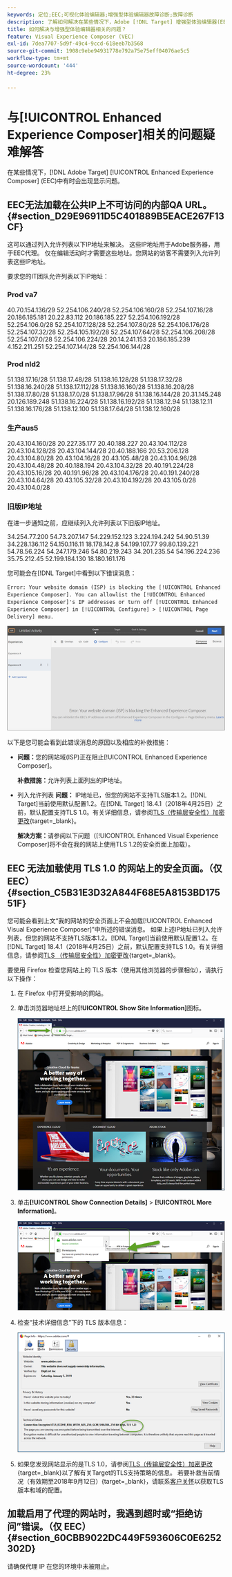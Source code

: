 ```yaml
---
keywords: 定位;EEC;可视化体验编辑器;增强型体验编辑器故障诊断;故障诊断
description: 了解如何解决在某些情况下，Adobe [!DNL Target] 增强型体验编辑器(EEC)中有时出现的问题。
title: 如何解决与增强型体验编辑器相关的问题？
feature: Visual Experience Composer (VEC)
exl-id: 7dea7707-5d9f-49c4-9ccd-618eeb7b3568
source-git-commit: 1908c9ebe94931778e792a75e75eff04076ae5c5
workflow-type: tm+mt
source-wordcount: '444'
ht-degree: 23%

---
```


# 与[!UICONTROL Enhanced Experience Composer]相关的问题疑难解答

在某些情况下，[!DNL Adobe Target] [!UICONTROL Enhanced Experience Composer] (EEC)中有时会出现显示问题。

## EEC无法加载在公共IP上不可访问的内部QA URL。 {#section_D29E96911D5C401889B5EACE267F13CF}

这可以通过列入允许列表以下IP地址来解决。 这些IP地址用于Adobe服务器，用于EEC代理。 仅在编辑活动时才需要这些地址。您网站的访客不需要列入允许列表这些IP地址。

要求您的IT团队允许列表以下IP地址：

### Prod va7

40.70.154.136/29
52.254.106.240/28
52.254.106.160/28
52.254.107.16/28
20.186.185.181
20.22.83.112
20.186.185.227
52.254.106.192/28
52.254.106.0/28
52.254.107.128/28
52.254.107.80/28
52.254.106.176/28
52.254.107.32/28
52.254.105.192/28
52.254.107.64/28
52.254.106.208/28
52.254.107.0/28
52.254.106.224/28
20.14.241.153
20.186.185.239
4.152.211.251
52.254.107.144/28
52.254.106.144/28

### Prod nld2

51.138.17.16/28
51.138.17.48/28
51.138.16.128/28
51.138.17.32/28
51.138.16.240/28
51.138.17.112/28
51.138.16.160/28
51.138.16.208/28
51.138.17.80/28
51.138.17.0/28
51.138.17.96/28
51.138.16.144/28
20.31.145.248
20.126.189.248
51.138.16.224/28
51.138.16.192/28
51.138.12.94
51.138.12.11
51.138.16.176/28
51.138.12.100
51.138.17.64/28
51.138.12.160/28

### 生产aus5

20.43.104.160/28
20.227.35.177
20.40.188.227
20.43.104.112/28
20.43.104.128/28
20.43.104.144/28
20.40.188.166
20.53.206.128
20.43.104.80/28
20.43.104.16/28
20.43.105.48/28
20.43.104.96/28
20.43.104.48/28
20.40.188.194
20.43.104.32/28
20.40.191.224/28
20.43.105.16/28
20.40.191.96/28
20.43.104.176/28
20.40.191.240/28
20.43.104.64/28
20.43.105.32/28
20.43.104.192/28
20.43.105.0/28
20.43.104.0/28

### 旧版IP地址

在进一步通知之前，应继续列入允许列表以下旧版IP地址。

34.254.77.200
54.73.207.147
54.229.152.123
3.224.194.242
54.90.51.39
34.228.136.112
54.150.116.11
18.178.142.8
54.199.107.77
99.80.139.221
54.78.56.224
54.247.179.246
54.80.219.243
34.201.235.54
54.196.224.236
35.75.212.45
52.199.184.130
18.180.161.176

您可能会在[!DNL Target]中看到以下错误消息：

`Error: Your website domain (ISP) is blocking the [!UICONTROL Enhanced Experience Composer]. You can allowlist the [!UICONTROL Enhanced Experience Composer]'s IP addresses or turn off [!UICONTROL Enhanced Experience Composer] in [!UICONTROL Configure] > [!UICONTROL Page Delivery] menu.`

![EEC_error图像](assets/EEC_error.png)

以下是您可能会看到此错误消息的原因以及相应的补救措施：

* **问题：**&#x200B;您的网站域(ISP)正在阻止[!UICONTROL Enhanced Experience Composer]。

  **补救措施：**&#x200B;允许列表上面列出的IP地址。

* 列入允许列表 **问题：** IP地址已，但您的网站不支持TLS版本1.2。[!DNL Target]当前使用默认配置1.2。在[!DNL Target] 18.4.1（2018年4月25日）之前，默认配置支持TLS 1.0。有关详细信息，请参阅[TLS（传输层安全性）加密更改](https://experienceleague.adobe.com/docs/target-dev/developer/implementation/tls-transport-layer-security-encryption.html){target=_blank}。

  **解决方案：**&#x200B;请参阅以下问题（[!UICONTROL Enhanced Visual Experience Composer]将不会在我的网站上使用TLS 1.2的安全页面上加载）。

## EEC 无法加载使用 TLS 1.0 的网站上的安全页面。（仅 EEC） {#section_C5B31E3D32A844F68E5A8153BD17551F}

您可能会看到上文“我的网站的安全页面上不会加载[!UICONTROL Enhanced Visual Experience Composer]”中所述的错误消息。 如果上述IP地址已列入允许列表，但您的网站不支持TLS版本1.2。[!DNL Target]当前使用默认配置1.2。在[!DNL Target] 18.4.1（2018年4月25日）之前，默认配置支持TLS 1.0。有关详细信息，请参阅[TLS （传输层安全性）加密更改](https://experienceleague.adobe.com/docs/target-dev/developer/implementation/tls-transport-layer-security-encryption.html){target=_blank}。

要使用 Firefox 检查您网站上的 TLS 版本（使用其他浏览器的步骤相似），请执行以下操作：

1. 在 Firefox 中打开受影响的网站。
1. 单击浏览器地址栏上的&#x200B;**[!UICONTROL Show Site Information]**&#x200B;图标。

   ![firefox_more_info图像](assets/firefox_more_info.png)

1. 单击&#x200B;**[!UICONTROL Show Connection Details]** > **[!UICONTROL More Information]**。

   ![firefox_more_info_2图像](assets/firefox_more_info_2.png)

1. 检查“技术详细信息”下的 TLS 版本信息：

   ![firefox_more_info_3图像](assets/firefox_more_info_3.png)

1. 如果您发现网站显示的是TLS 1.0，请参阅[TLS（传输层安全性）加密更改](https://experienceleague.adobe.com/docs/target-dev/developer/implementation/tls-transport-layer-security-encryption.html){target=_blank}以了解有关Target的TLS支持策略的信息。 若要补救当前情况（有效期至2018年9月12日）{target=_blank}，请联系[客户关怀](/help/main/cmp-resources-and-contact-information.md#reference_ACA3391A00EF467B87930A450050077C)以获取TLS版本和域的配置。

## 加载启用了代理的网站时，我遇到超时或“拒绝访问”错误。（仅 EEC） {#section_60CBB9022DC449F593606C0E6252302D}

请确保代理 IP 在您的环境中未被阻止。
